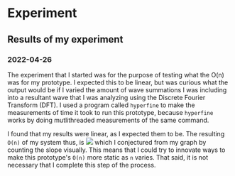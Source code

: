 # Experiment
## Results of my experiment
### 2022-04-26

The experiment that I started was for the purpose of testing what the O(n) was for my prototype. I expected this to be linear, but was curious what the output would be if I varied the amount of wave summations I was including into a resultant wave that I was analyzing using the Discrete Fourier Transform (DFT). I used a program called `hyperfine` to make the measurements of time it took to run this prototype, because `hyperfine` works by doing mutlithreaded measurements of the same command.

I found that my results were linear, as I expected them to be. The resulting `O(n)` of my system thus, is
<img src="https://render.githubusercontent.com/render/math?math=O(n)\approx \frac{1}{3}n" />
which I conjectured from my graph by counting the slope visually. This means that I could try to innovate ways to make this prototype's `O(n)` more static as `n` varies. That said, it is not necessary that I complete this step of the process.

